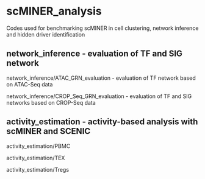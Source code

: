 # scMINER_analysis
Codes used for benchmarking scMINER in cell clustering, network inference and hidden driver identification

## network_inference - evaluation of TF and SIG network
network_inference/ATAC_GRN_evaluation - evaluation of TF network based on ATAC-Seq data

network_inference/CROP_Seq_GRN_evaluation - evaluation of TF and SIG networks based on CROP-Seq data

## activity_estimation - activity-based analysis with scMINER and SCENIC
activity_estimation/PBMC

activity_estimation/TEX

activity_estimation/Tregs

